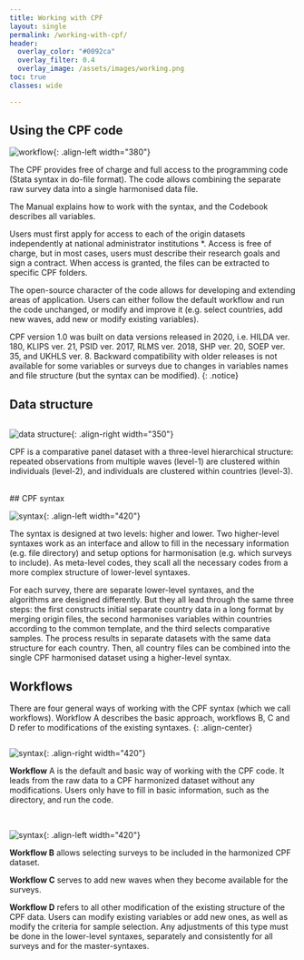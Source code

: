 ```yaml
---
title: Working with CPF
layout: single
permalink: /working-with-cpf/
header:
  overlay_color: "#0092ca"
  overlay_filter: 0.4
  overlay_image: /assets/images/working.png
toc: true
classes: wide

---
```


## Using the CPF code

![workflow](/assets/images/Step_by_step.webp){: .align-left width="380"}


The CPF provides free of charge and full access to the programming code (Stata syntax in do-file format). The code allows combining the separate raw survey data into a single harmonised data file. 

The Manual explains how to work with the syntax, and the Codebook describes all variables.

Users must first apply for access to each of the origin datasets independently at national administrator institutions *. Access is free of charge, but in most cases, users must describe their research goals and sign a contract. When access is granted, the files can be extracted to specific CPF folders.

The open-source character of the code allows for developing and extending areas of application. Users can either follow the default workflow and run the code unchanged, or modify and improve it (e.g. select countries, add new waves, add new or modify existing variables).

CPF version 1.0 was built on data versions released in 2020, i.e. HILDA ver. 180, KLIPS ver. 21, PSID ver. 2017, RLMS ver. 2018, SHP ver. 20, SOEP ver. 35, and UKHLS ver. 8. Backward compatibility with older releases is not available for some variables or surveys due to changes in variables names and file structure (but the syntax can be modified).
{: .notice}

## Data structure
<div markdown="1" style="display: inline-block;">

![data structure](/assets/images/data_structure1.webp){: .align-right width="350"}


CPF is a comparative panel dataset with a three-level hierarchical structure: repeated observations from multiple waves (level-1) are clustered within individuals (level-2), and individuals are clustered within countries (level-3).

<br/>
</div>
## CPF syntax 

![syntax](/assets/images/syntax.webp){: .align-left width="420"}

The syntax is designed at two levels: higher and lower. Two higher-level syntaxes work as an interface and allow to fill in the necessary information (e.g. file directory) and setup options for harmonisation (e.g. which surveys to include). As meta-level codes, they scall all the necessary codes from a more complex structure of lower-level syntaxes. 

For each survey, there are separate lower-level syntaxes, and the algorithms are designed differently. But they all lead through the same three steps: the first constructs initial separate country data in a long format by merging origin files, the second harmonises variables within countries according to the common template, and the third selects comparative samples. The process results in separate datasets with the same data structure for each country. Then, all country files can be combined into the single CPF harmonised dataset using a higher-level syntax.

## Workflows

There are four general ways of working with the CPF syntax (which we call workflows). Workflow A describes the basic approach, workflows B, C and D refer to modifications of the existing syntaxes.
{: .align-center}

<div markdown="1" style="display: inline-block;">

![syntax](/assets/images/Workflow-A_4.webp){: .align-right width="420"}

**Workflow** A is the default and basic way of working with the CPF code. It leads from the raw data to a CPF harmonized dataset without any modifications. Users only have to fill in basic information, such as the directory, and run the code.

<br/>
</div>


<div markdown="1" style="display: inline-block;">

![syntax](/assets/images/Workflow-BCD.webp){: .align-left width="420"}


**Workflow B** allows selecting surveys to be included in the harmonized CPF dataset. 

**Workflow C** serves to add new waves when they become available for the surveys. 

**Workflow D** refers to all other modification of the existing structure of the CPF data. Users can modify existing variables or add new ones, as well as modify the criteria for sample selection. Any adjustments of this type must be done in the lower-level syntaxes, separately and consistently for all surveys and for the master-syntaxes.
</div>